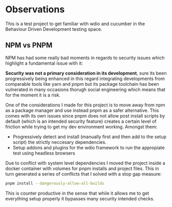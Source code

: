 # Observations

This is a test project to get familiar with wdio and cucumber in the Behaviour Driven Development testing space.

## NPM vs PNPM

NPM has had some really bad moments in regards to security issues which highlight a fundamental issue with it:

**Security was not a primary consideration in its development**, sure its been progressively being enhanced in this
regard integrating developments from comparable tools like yarn and pnpm but its package toolchain has been vulnerated
in many occasions thorugh social engineering which means that for the moment it is a risk.

One of the considerations I made for this project is to move away from npm as a package manager and use instead pnpm
as a safer alternative. This comes with its own issues since pnpm does not allow post install scripts by default
(which is an intended security feature) creates a certain level of friction while trying to get my dev environment working.
Amongst them:

- Progressively detect and install (manually first and then add to the setup script) the strictly neccesary dependencies.
- Setup addons and plugins for the wdio framework to run the appropiate test using headless browsers

Due to conflict with system level dependencies I moved the project inside a docker container with volumes for pnpm
installs and project files. This in turn generated a series of conflicts that I solved with a stop gap measure:

```bash
pnpm install --dangerously-allow-all-builds
```

This is counter productive in the sense that while it allows me to get everything setup properly it bypasses many
security intended checks.
